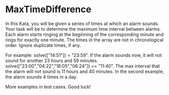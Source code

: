 # MaxTimeDifference

In this Kata, you will be given a series of times at which an alarm sounds. Your task will be to determine the maximum time interval between alarms. Each alarm starts ringing at the beginning of the corresponding minute and rings for exactly one minute. The times in the array are not in chronological order. Ignore duplicate times, if any.

For example:
solve(["14:51"]) = "23:59". If the alarm sounds now, it will not sound for another 23 hours and 59 minutes.
solve(["23:00","04:22","18:05","06:24"]) == "11:40". The max interval that the alarm will not sound is 11 hours and 40 minutes.
In the second example, the alarm sounds 4 times in a day.

More examples in test cases. Good luck!